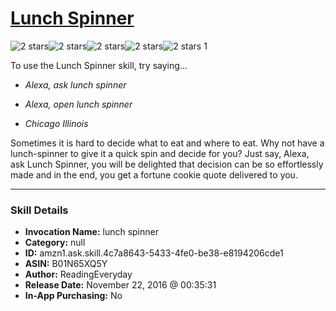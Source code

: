 # [Lunch Spinner](http://alexa.amazon.com/#skills/amzn1.ask.skill.4c7a8643-5433-4fe0-be38-e8194206cde1)
![2 stars](../../images/ic_star_black_18dp_1x.png)![2 stars](../../images/ic_star_black_18dp_1x.png)![2 stars](../../images/ic_star_border_black_18dp_1x.png)![2 stars](../../images/ic_star_border_black_18dp_1x.png)![2 stars](../../images/ic_star_border_black_18dp_1x.png) 1

To use the Lunch Spinner skill, try saying...

* *Alexa, ask lunch spinner*

* *Alexa, open lunch spinner*

* *Chicago Illinois*

Sometimes it is hard to decide what to eat and where to eat. Why not have a lunch-spinner to give it a quick spin and decide for you? Just say, Alexa, ask Lunch Spinner, you will be delighted that decision can be so effortlessly made and in the end, you get a fortune cookie quote delivered to you.

***

### Skill Details

* **Invocation Name:** lunch spinner
* **Category:** null
* **ID:** amzn1.ask.skill.4c7a8643-5433-4fe0-be38-e8194206cde1
* **ASIN:** B01N65XQ5Y
* **Author:** ReadingEveryday
* **Release Date:** November 22, 2016 @ 00:35:31
* **In-App Purchasing:** No
